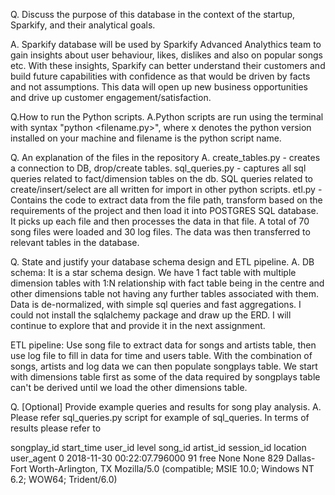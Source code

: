 Q. Discuss the purpose of this database in the context of the startup, Sparkify, and their analytical goals.

A. Sparkify database will be used by Sparkify Advanced Analythics team to gain insights about user behaviour, likes, dislikes and also on popular songs etc. With these insights, Sparkify can better understand their customers and build future capabilities with confidence as that would be driven by facts and not assumptions. This data will open up new business opportunities and drive up customer engagement/satisfaction.

Q.How to run the Python scripts.
A.Python scripts are run using the terminal with syntax "python<x> <filename.py>", where x denotes the python version installed on your machine and filename is the python script name.

Q. An explanation of the files in the repository
A. create_tables.py - creates a connection to DB, drop/create tables.
sql_queries.py - captures all sql queries related to fact/dimension tables on the db. SQL queries related to create/insert/select are all written for import in other python scripts.
etl.py - Contains the code to extract data from the file path, transform based on the requirements of the project and then load it into POSTGRES SQL database. It picks up each file and then processes the data in that file. A total of 70 song files were loaded and 30 log files. The data was then transferred to relevant tables in the database.  
    
Q. State and justify your database schema design and ETL pipeline.
A. DB schema: It is a star schema design. We have 1 fact table with multiple dimension tables with 1:N relationship with fact table being in the centre and other dimensions table not having any further tables associated with them. Data is de-normalized, with simple sql queries and fast aggregations. I could not install the sqlalchemy package and draw up the ERD. I will continue to explore that and provide it in the next assignment.
    
ETL pipeline: Use song file to extract data for songs and artists table, then use log file to fill in data for time and users table. With the combination of songs, artists and log data we can then populate songplays table. We start with dimensions table first as some of the data required by songplays table can't be derived until we load the other dimensions table.
    
Q. [Optional] Provide example queries and results for song play analysis.
A. Please refer sql_queries.py script for example of sql_queries.
In terms of results please refer to 
    
songplay_id	start_time	user_id	level	song_id	artist_id	session_id	location	user_agent
0	2018-11-30 00:22:07.796000	91	free	None	None	829	Dallas-Fort Worth-Arlington, TX	Mozilla/5.0 (compatible; MSIE 10.0; Windows NT 6.2; WOW64; Trident/6.0)
    
    
